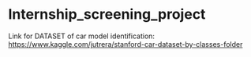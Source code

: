 # Internship_screening_project

Link for DATASET of car model identification: https://www.kaggle.com/jutrera/stanford-car-dataset-by-classes-folder
